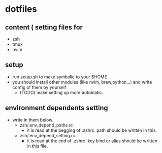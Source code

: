 # dotfiles

## content ( setting files for
* zsh
* tmux
* nvim

## setup
* run setup.sh to make symbolic to your $HOME
* you should install other modules (like nvim, brew,python...) and write config of them by yourself
  * (TODO) make setting up more automatic.

## environment dependents setting
* write in them below.
  * zsh/.env_depend_paths.rc
    * it is read at the begging of .zshrc. path should be written in this.
  * zsh/.env_depend_setting.rc
    * it is read at the end of .zshrc. key bind or alias should be written in this file.
